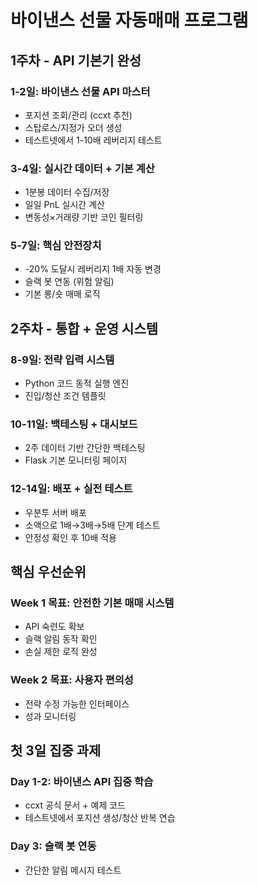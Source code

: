 # 바이낸스 선물 자동매매 프로그램

## 1주차 - API 기본기 완성

### 1-2일: 바이낸스 선물 API 마스터
- 포지션 조회/관리 (ccxt 추천)
- 스탑로스/지정가 오더 생성
- 테스트넷에서 1-10배 레버리지 테스트

### 3-4일: 실시간 데이터 + 기본 계산
- 1분봉 데이터 수집/저장
- 일일 PnL 실시간 계산
- 변동성×거래량 기반 코인 필터링

### 5-7일: 핵심 안전장치
- -20% 도달시 레버리지 1배 자동 변경
- 슬랙 봇 연동 (위험 알림)
- 기본 롱/숏 매매 로직

## 2주차 - 통합 + 운영 시스템

### 8-9일: 전략 입력 시스템
- Python 코드 동적 실행 엔진
- 진입/청산 조건 템플릿

### 10-11일: 백테스팅 + 대시보드
- 2주 데이터 기반 간단한 백테스팅
- Flask 기본 모니터링 페이지

### 12-14일: 배포 + 실전 테스트
- 우분투 서버 배포
- 소액으로 1배→3배→5배 단계 테스트
- 안정성 확인 후 10배 적용

## 핵심 우선순위
### Week 1 목표: 안전한 기본 매매 시스템
- API 숙련도 확보
- 슬랙 알림 동작 확인
- 손실 제한 로직 완성

### Week 2 목표: 사용자 편의성
- 전략 수정 가능한 인터페이스
- 성과 모니터링

## 첫 3일 집중 과제
### Day 1-2: 바이낸스 API 집중 학습
- ccxt 공식 문서 + 예제 코드
- 테스트넷에서 포지션 생성/청산 반복 연습

### Day 3: 슬랙 봇 연동
- 간단한 알림 메시지 테스트